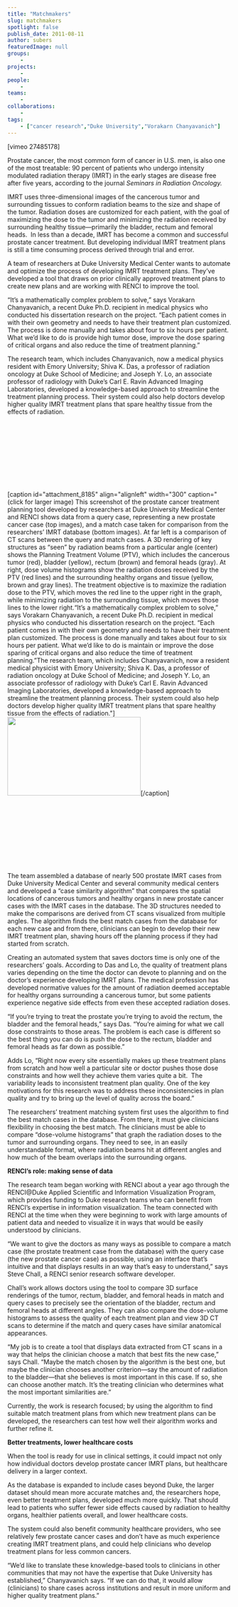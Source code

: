 ```yaml
---
title: "Matchmakers"
slug: matchmakers
spotlight: false
publish_date: 2011-08-11
author: subers
featuredImage: null
groups:
    - 
projects:
    - 
people:
    - 
teams: 
    - 
collaborations:
    - 
tags:
    - ["cancer research","Duke University","Vorakarn Chanyavanich"]
---
```

<p>[vimeo 27485178]</p>

<p>Prostate cancer, the most common form of cancer in U.S. men, is also one of the most treatable: 90 percent of patients who undergo intensity modulated radiation therapy (IMRT) in the early stages are disease free after five years, according to the journal <em>Seminars in Radiation Oncology.</em><!--more--></p>

<p>IMRT uses three-dimensional images of the cancerous tumor and surrounding tissues to conform radiation beams to the size and shape of the tumor. Radiation doses are customized for each patient, with the goal of maximizing the dose to the tumor and minimizing the radiation received by surrounding healthy tissue—primarily the bladder, rectum and femoral heads.  In less than a decade, IMRT has become a common and successful prostate cancer treatment. But developing individual IMRT treatment plans is still a time consuming process derived through trial and error.</p>

<p>A team of researchers at Duke University Medical Center wants to automate and optimize the process of developing IMRT treatment plans. They’ve developed a tool that draws on prior clinically approved treatment plans to create new plans and are working with RENCI to improve the tool.</p>

<p>“It’s a mathematically complex problem to solve,” says Vorakarn Chanyavanich, a recent Duke Ph.D. recipient in medical physics who conducted his dissertation research on the project. “Each patient comes in with their own geometry and needs to have their treatment plan customized. The process is done manually and takes about four to six hours per patient. What we’d like to do is provide high tumor dose, improve the dose sparing of critical organs and also reduce the time of treatment planning.”</p>

<p>The research team, which includes Chanyavanich, now a medical physics resident with Emory University; Shiva K. Das, a professor of radiation oncology at Duke School of Medicine; and Joseph Y. Lo, an associate professor of radiology with Duke’s Carl E. Ravin Advanced Imaging Laboratories, developed a knowledge-based approach to streamline the treatment planning process. Their system could also help doctors develop higher quality IMRT treatment plans that spare healthy tissue from the effects of radiation.</p>

<p><br class="spacer_" /></p>

<p><br class="spacer_" /></p>

<p><br class="spacer_" /></p>

<p><br class="spacer_" /></p>

<p><br class="spacer_" /></p>

[caption id="attachment_8185" align="alignleft" width="300" caption="(click for larger image) This screenshot of the prostate cancer treatment planning tool developed by researchers at Duke University Medical Center and RENCI shows data from a query case, representing a new prostate cancer case (top images), and a match case taken for comparison from the researchers’ IMRT database (bottom images).  At far left is a comparison of CT scans between the query and match cases.  A 3D rendering of key structures as “seen” by radiation beams from a particular angle (center) shows the Planning Treatment Volume (PTV), which includes the cancerous tumor (red), bladder (yellow), rectum (brown) and femoral heads (gray). At right, dose volume histograms show the radiation doses received by the PTV (red lines) and the surrounding healthy organs and tissue (yellow, brown and gray lines). The treatment objective is to maximize the radiation dose to the PTV, which moves the red line to the upper right in the graph, while minimizing radiation to the surrounding tissue, which moves those lines to the lower right.“It’s a mathematically complex problem to solve,” says Vorakarn Chanyavanich, a recent Duke Ph.D. recipient in medical physics who conducted his dissertation research on the project. “Each patient comes in with their own geometry and needs to have their treatment plan customized. The process is done manually and takes about four to six hours per patient. What we’d like to do is maintain or improve the dose sparing of critical organs and also reduce the time of treatment planning.”The research team, which includes Chanyavanich, now a resident medical physicist with Emory University; Shiva K. Das, a professor of radiation oncology at Duke School of Medicine; and Joseph Y. Lo, an associate professor of radiology with Duke’s Carl E. Ravin Advanced Imaging Laboratories, developed a knowledge-based approach to streamline the treatment planning process. Their system could also help doctors develop higher quality IMRT treatment plans that spare healthy tissue from the effects of radiation."]<a title="This screenshot of the prostate cancer treatment planning tool developed by researchers at Duke University Medical Center and RENCI shows data from a query case, representing a new prostate cancer case (top images), and a match case taken for comparison from the researchers’ IMRT database (bottom images).  At far left is a comparison of CT scans between the query and match cases.  A 3D rendering of key structures as “seen” by radiation beams from a particular angle (center) shows the Planning Treatment Volume (PTV), which includes the cancerous tumor (red), bladder (yellow), rectum (brown) and femoral heads (gray). At right, dose volume histograms show the radiation doses received by the PTV (red lines) and the surrounding healthy organs and tissue (yellow, brown and gray lines). The treatment objective is to maximize the radiation dose to the PTV, which moves the red line to the upper right in the graph, while minimizing radiation to the surrounding tissue, which moves those lines to the lower right." href="http://www.renci.org/wp-content/uploads/2011/08/prostate-research-graphic.jpg"><img class="size-medium wp-image-8185 " title="prostate-research-graphic" src="http://www.renci.org/wp-content/uploads/2011/08/prostate-research-graphic-300x177.jpg" alt="" width="300" height="177" /></a>[/caption]

<p><br class="spacer_" /></p>

<p><br class="spacer_" /></p>

<p><br class="spacer_" /></p>

<p><br class="spacer_" /></p>

<p><br class="spacer_" /></p>

<p>The team assembled a database of nearly 500 prostate IMRT cases from Duke University Medical Center and several community medical centers and developed a “case similarity algorithm” that compares the spatial locations of cancerous tumors and healthy organs in new prostate cancer cases with the IMRT cases in the database. The 3D structures needed to make the comparisons are derived from CT scans visualized from multiple angles. The algorithm finds the best match cases from the database for each new case and from there, clinicians can begin to develop their new IMRT treatment plan, shaving hours off the planning process if they had started from scratch.</p>

<p>Creating an automated system that saves doctors time is only one of the researchers’ goals. According to Das and Lo, the quality of treatment plans varies depending on the time the doctor can devote to planning and on the doctor’s experience developing IMRT plans. The medical profession has developed normative values for the amount of radiation deemed acceptable for healthy organs surrounding a cancerous tumor, but some patients experience negative side effects from even these accepted radiation doses.</p>

<p>“If you’re trying to treat the prostate you’re trying to avoid the rectum, the bladder and the femoral heads,” says Das. “You’re aiming for what we call dose constraints to those areas. The problem is each case is different so the best thing you can do is push the dose to the rectum, bladder and femoral heads as far down as possible.”</p>

<p>Adds Lo, “Right now every site essentially makes up these treatment plans from scratch and how well a particular site or doctor pushes those dose constraints and how well they achieve them varies quite a bit.  The variability leads to inconsistent treatment plan quality. One of the key motivations for this research was to address these inconsistencies in plan quality and try to bring up the level of quality across the board.”</p>

<p>The researchers’ treatment matching system first uses the algorithm to find the best match cases in the database. From there, it must give clinicians flexibility in choosing the best match. The clinicians must be able to compare “dose-volume histograms” that graph the radiation doses to the tumor and surrounding organs. They need to see, in an easily understandable format, where radiation beams hit at different angles and how much of the beam overlaps into the surrounding organs.</p>

<p><strong>RENCI’s role: making sense of data</strong></p>

<p>The research team began working with RENCI about a year ago through the RENCI@Duke Applied Scientific and Information Visualization Program, which provides funding to Duke research teams who can benefit from RENCI’s expertise in information visualization. The team connected with RENCI at the time when they were beginning to work with large amounts of patient data and needed to visualize it in ways that would be easily understood by clinicians.</p>

<p><strong> </strong>“We want to give the doctors as many ways as possible to compare a match case (the prostate treatment case from the database) with the query case (the new prostate cancer case) as possible, using an interface that’s intuitive and that displays results in an way that’s easy to understand,” says Steve Chall, a RENCI senior research software developer.</p>

<p>Chall’s work allows doctors using the tool to compare 3D surface renderings of the tumor, rectum, bladder, and femoral heads in match and query cases to precisely see the orientation of the bladder, rectum and femoral heads at different angles. They can also compare the dose-volume histograms to assess the quality of each treatment plan and view 3D CT scans to determine if the match and query cases have similar anatomical appearances.</p>

<p>“My job is to create a tool that displays data extracted from CT scans in a way that helps the clinician choose a match that best fits the new case,” says Chall. “Maybe the match chosen by the algorithm is the best one, but maybe the clinician chooses another criterion—say the amount of radiation to the bladder—that she believes is most important in this case. If so, she can choose another match. It’s the treating clinician who determines what the most important similarities are.”</p>

<p>Currently, the work is research focused; by using the algorithm to find suitable match treatment plans from which new treatment plans can be developed, the researchers can test how well their algorithm works and further refine it.</p>

<p><strong>Better treatments, lower healthcare costs</strong></p>

<p>When the tool is ready for use in clinical settings, it could impact not only how individual doctors develop prostate cancer IMRT plans, but healthcare delivery in a larger context.</p>

<p>As the database is expanded to include cases beyond Duke, the larger dataset should mean more accurate matches and, the researchers hope, even better treatment plans, developed much more quickly. That should lead to patients who suffer fewer side effects caused by radiation to healthy organs, healthier patients overall, and lower healthcare costs.</p>

<p>The system could also benefit community healthcare providers, who see relatively few prostate cancer cases and don’t have as much experience creating IMRT treatment plans, and could help clinicians who develop treatment plans for less common cancers.</p>

<p>“We’d like to translate these knowledge-based tools to clinicians in other communities that may not have the expertise that Duke University has established,” Chanyavanich says. “If we can do that, it would allow (clinicians) to share cases across institutions and result in more uniform and higher quality treatment plans.”</p>
